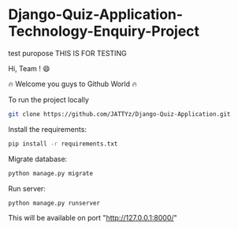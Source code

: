 # Django-Quiz-Application-Technology-Enquiry-Project

test puropose THIS IS FOR TESTING

Hi, Team ! 😄 

🔥 Welcome you guys to Github World 🔥

To run the project locally

```bash
git clone https://github.com/JATTYz/Django-Quiz-Application.git
```

Install the requirements:

```bash
pip install -r requirements.txt
```

Migrate database:

```bash
python manage.py migrate
```

Run server:

```bash
python manage.py runserver
```

This will be available on port "http://127.0.0.1:8000/"


